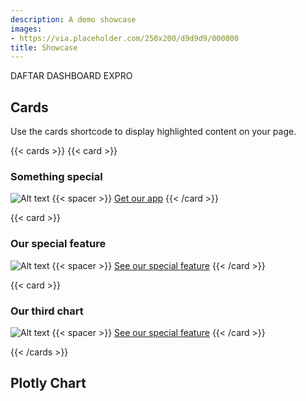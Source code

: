 ```yaml
---
description: A demo showcase
images:
- https://via.placeholder.com/250x200/d9d9d9/000000
title: Showcase
---
```


<div class="hx-mt-4"></div>

<p class="hx-mb-12 hx-text-center hx-text-lg hx-text-gray-500 dark:hx-text-gray-400">
DAFTAR DASHBOARD EXPRO
</p>

## Cards

Use the cards shortcode to display highlighted content on your page.

{{< cards >}}
{{< card >}}
### Something special
![Alt text](https://github.com/imfing/hextra/assets/19806136/f22f0710-23a0-430b-8bad-616283b8a3e5 "Optional title")
{{< spacer >}}
[Get our app](#)
{{< /card >}}

{{< card >}}
### Our special feature
![Alt text](https://cellar-c2.services.clever-cloud.com/documentation/doc-screenshot.png "Optional title")
{{< spacer >}}
[See our special feature](#)
{{< /card >}}

{{< card >}}
### Our third chart
![Alt text](https://docs.google.com/spreadsheets/d/e/2PACX-1vRSGaBFxtovTXqCvfRUd8jrMS7Kvw0QULVjbaLcs_BBYaVZD7i9WWf57kI1Unh2MmLp9Tttk_uwQHaF/pubchart?oid=1238429238&format=image "Optional title")
{{< spacer >}}
[See our special feature](#)
{{< /card >}}

{{< /cards >}}

## Plotly Chart
